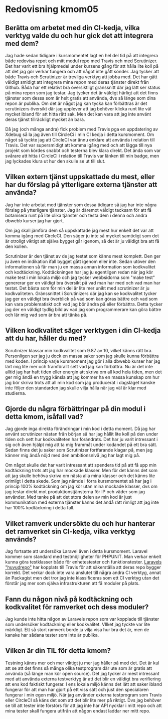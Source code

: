 ---
---
Redovisning kmom05
=========================

## Berätta om arbetet med din CI-kedja, vilka verktyg valde du och hur gick det att integrera med dem?
Jag hade sedan tidigare i kursmomentet lagt en hel del tid på att integrera både redovisa repot och mitt modul repo med Travis och med Scrutinizer. Det har varit ett bra hjälpmedel under kursens gång för att hålla lite koll på att det jag gör verkar fungera och att något inte gått sönder. Jag tycker att både Travis och Scrutinizer är trevliga verktyg att jobba med. Det har gått väldigt smidigt att integrera mina repon med deras tjänster direkt från Github. Båda har ett relativt bra översiktligt gränssnitt där jag lätt ser status på mina repon som jag testar. Jag tycker det är väldigt härligt att det finns tjänster som dessa som är helt gratis att använda, dvs så länge som dina repon är publika. Om det är något jag kan tycka kan förbättras är det scrutinizers översikt där jag upplever att jag behöver klicka runt lite väl mycket ibland för att hitta rätt sak. Men det kan vara att jag inte använt deras tjänst tillräckligt mycket än bara.

Då jag (och många andra) fick problem med Travis pga en uppdatering av Xdebug så la jag även till CircleCi i min CI kedja i detta kursmoment. Om något så tyckte jag att CircleCI var ännu enklare att använda i relation till Travis. Det var supersmidigt att komma igång med och att lägga till nya projekt som kördes snabbt och testerna blev klara direkt. Det ända som var svårare att hitta i CircleCI i relation till Travis var länken till min badge, men jag lyckades klura ut hur den skulle se ut till slut.   

## Vilken extern tjänst uppskattade du mest, eller har du förslag på ytterligare externa tjänster att använda?
Jag har inte arbetat med tjänster som dessa tidigare så jag har inte några förslag på ytterligare tjänster. Jag är däremot väldigt tacksam för att få botanisera runt på lite olika tjänster och testa dem i denna och andra dbwebb kurser jag har gjort.

Om jag skall jämföra dem så uppskattade jag mest hur enkelt det var att komma igång med CircleCI. Den säger ju inte så mycket samtidigt som det är otroligt viktigt att själva bygget går igenom, så det är ju väldigt bra att få den kollen.

Scrutinizer är den tjänst av de jag testat som känns mest komplett. Den ger ju även en indikation ifall bygget gått igenom eller inte. Sedan utöver den informationen så får man ju en massa annan information som kodkvalitet och kodtäckning. Kodtäckningen har jag ju egentligen redan när jag kör make test i min lokala miljö och jag tycker webbsidorna som "make test" genererar ger en väldigt bra översikt på vad man har med och vad man har testat. Det bästa som för min del är lite mer unikt med scrutinizer är ju kodkvaliteten. Gränssnittet i Scrutinizers där jag kan se kodkvalitet tycker jag ger en väldigt bra överblick på vad som kan göras bättre och vad som kan vara problematiskt och vad jag bör ändra på eller förbättra. Detta tycker jag der en väldigt tydlig bild av vad jag som programmerare kan göra bättre och lär mig vad som är bra att tänka på.

## Vilken kodkvalitet säger verktygen i din CI-kedja att du har, håller du med?
Scrutinizer klassar min kodkvalitet som 9.87 av 10, vilket känns rätt bra. Personligen ser jag ju dock en massa saker som jag skulle kunna förbättra med koden. I princip varje kursmoment jag gör i alla dbwebb kurser har jag lärt mig lite mer och framförallt sett vad jag kan förbättra. Nu är det inte alltid jag har haft tiden eller energin att skriva om all kod hela tiden, men det ger mig ändå en trygg känsla att jag kommer ha en massa kunskap om hur jag bör skriva trots att all min kod som jag producerat i dagsläget kanske inte följer den standarden jag skulle vilja hålla när jag väl är klar med studierna. 

## Gjorde du några förbättringar på din modul i detta kmom, isåfall vad?
Jag gjorde inga direkta förändringar i min kod i detta moment. Då jag har använt scrutinizer nästan från början så har jag hållit lite koll på den under tiden och sett hur kodkvaliteten har förändrats. Det har ju varit intressant i sig och även hjälpt mig att ta mig frammåt under kodandet på ett bra sätt. Sedan finns det ju saker som Scrutinizer fortfarande klagar på, men jag känner mig ändå nöjd med den ambitionsnivå jag har lagt mig på. 

Om något skulle det har varit intressant att spendera tid på att få upp min kodtäckning trots att jag har mockade klasser. Men för det känns det som att jag skulle behöva skriva om nästa alla mina klasser och det känns lite orimligt i detta skede. Som jag nämde i förra kursmomentet så har jag i princip 100% kodtäckning om jag kör utan mina mockade klasser, dvs om jag testar direkt mot produktionstjänsterna för IP och väder som jag använder. Med tanke på att det stora delen av min kod är just kommunikation med externa tjänster känns det ändå rätt rimligt att jag inte har 100% kodtäckning i detta fall.

## Vilket ramverk undersökte du och hur hanterar det ramverket sin CI-kedja, vilka verktyg används?
Jag fortsatte att undersöka Laravel även i detta kursmoment. Laravel kommer som standard med testmöjligheter för PHPUNIT. Man verkar enkelt kunna göra testklasser både för enhetestester och funktionstester. [Laravels "huvudrepo"](https://github.com/laravel/laravel) har kopplats till Travis för att säkerställa att deras repo bygger korrekt. Det verkar dock inte vara anslutet till några andra CI verktyg, annat än Packagist men det tror jag inte klassificeras som ett CI verktyg utan det förstår jag mer som själva infrastrukturen att få moduler på plats. 

## Fann du någon nivå på kodtäckning och kodkvalitet för ramverket och dess moduler?
Jag kunde inte hitta någon av Laravels repon som var kopplade till tjänster som undersöker kodtäckning eller kodkvalitet. VIlket jag tyckte var lite märkligt. Ett så stort ramverk borde ju vilja visa hur bra det är, men de kanske har sådana tester som inte är publika. 

## Vilken är din TIL för detta kmom?

Testning känns mer och mer viktigt ju mer jag håller på med det. Det är kul att se att det finns så många olika testprogram där ute som är gratis att använda (så länge man kör open source). Det jag tycker är mest intressant med att använda externa testverktyg är att det blir en väldigt bra verifiering att ens kod faktiskt fungerar. I ens lokala miljö känns det lätt att saker ibland fungerar för att man har gjort på ett viss sätt och just den specialaren fungerar i min egen miljö. När jag använder externa testprogram som Travis eller CircleCI så käns det som att det blir lite mer på riktigt. Dvs jag behöver se till att tester inte förstörs för att jag inte har API nycklar i mitt repo och att mina tester skall fungera utifrån att någon endast laddar ner mitt repo.   
